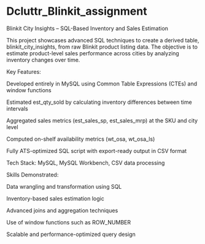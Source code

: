 # Dcluttr_Blinkit_assignment


Blinkit City Insights – SQL-Based Inventory and Sales Estimation

This project showcases advanced SQL techniques to create a derived table, blinkit_city_insights, from raw Blinkit product listing data. The objective is to estimate product-level sales performance across cities by analyzing inventory changes over time.

Key Features:

Developed entirely in MySQL using Common Table Expressions (CTEs) and window functions

Estimated est_qty_sold by calculating inventory differences between time intervals

Aggregated sales metrics (est_sales_sp, est_sales_mrp) at the SKU and city level

Computed on-shelf availability metrics (wt_osa, wt_osa_ls)

Fully ATS-optimized SQL script with export-ready output in CSV format

Tech Stack:
MySQL, MySQL Workbench, CSV data processing

Skills Demonstrated:

Data wrangling and transformation using SQL

Inventory-based sales estimation logic

Advanced joins and aggregation techniques

Use of window functions such as ROW_NUMBER

Scalable and performance-optimized query design

